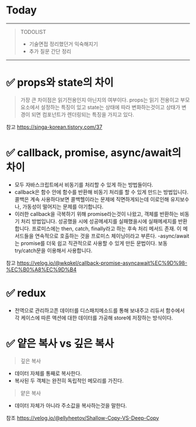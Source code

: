 # Today
----
> TODOLIST
> - 기술면접 정리했던거 익숙해지기
> - 추가 질문 간단 정리


----

# ✅ props와 state의 차이
> 가장 큰 차이점은 읽기전용인지 아닌지의 여부이다. 
props는 읽기 전용이고 부모 요소에서 설정하는 특징이 있고 state는 상태에 따라 변화하는것이고 
상태가 변경이 되면 컴포넌트가 렌더링되는 특징을 가지고 있다. 

참고
https://singa-korean.tistory.com/37

# ✅ callback, promise, async/await의 차이
- 모두 자바스크립트에서 비동기를 처리할 수 있게 하는 방법들이다. 
- callback은 함수 안에 함수를 반환해 비동기 처리를 할 수 있게 만드는 방법입니다. 콜백은 계속 사용하다보면 콜백헬이라는 문제에 직면하게되는데 이로인해 유지보수나, 가동성이 떨어지는 문제를 야기합니다.
- 이러한 callback을 극복하기 위해 promise라는것이 나왔고, 객체를 반환하는 비동기 처리 방법입니다. 성공했을 시에 성공메세지를 실패했을시에 실패메세지를 반환합니다. 프로미스에는 then, catch, finally라고 하는 후속 처리 메서드 존재. 이 메서드들을 연속적으로 호출하는 것을 프로미스 체이닝이라고 부른다.
-async/await는 promise를 더욱 쉽고 직관적으로 사용할 수 있게 만든 문법이다. 보동 try/catch문을 이용해서 사용합니다. 


참고
https://velog.io/@wkqkel/callback-promise-asyncawait%EC%9D%98-%EC%B0%A8%EC%9D%B4


#  ✅ redux
- 전역으로 관리하고픈 데이터를 디스패치메소드를 통해 보내주고 리듀서 함수에서 각 케이스에 따른 액션에 대한 데이터를 가공해 store에 저장하는 방식이다.

#  ✅ 얕은 복사 vs 깊은 복사
> 깊은 복사
-  데이터 자체를 통째로 복사한다.
-  복사된 두 객체는 완전히 독립적인 메모리를 가진다.
> 얕은 복사
- 데이터 자체가 아니라 주소값을 복사하는것을 말한다.

참조
https://velog.io/@ellyheetov/Shallow-Copy-VS-Deep-Copy

